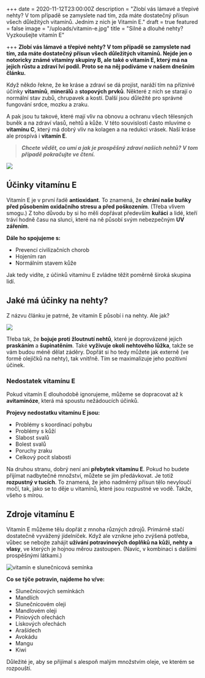 +++
date = 2020-11-12T23:00:00Z
description = "Zlobí vás lámavé a třepivé nehty? V tom případě se zamyslete nad tím, zda máte dostatečný přísun všech důležitých vitamínů. Jedním z nich je Vitamín E."
draft = true
featured = false
image = "/uploads/vitamin-e.jpg"
title = "Silné a dlouhé nehty? Vyzkoušejte vitamín E"

+++
**Zlobí vás lámavé a třepivé nehty? V tom případě se zamyslete nad tím, zda máte dostatečný přísun všech důležitých vitamínů. Nejde jen o notoricky známé vitamíny skupiny B, ale také o vitamín E, který má na jejich růstu a zdraví lví podíl. Proto se na něj podíváme v našem dnešním článku.**

Když někdo řekne, že ke kráse a zdraví se dá projíst, naráží tím na příznivé účinky **vitamínů**, **minerálů** a **stopových prvků**. Některé z nich se starají o normální stav zubů, chrupavek a kostí. Další jsou důležité pro správné fungování srdce, mozku a zraku.

A pak jsou tu takové, které mají vliv na obnovu a ochranu všech tělesných buněk a na zdraví vlasů, nehtů a kůže. V této souvislosti často mluvíme o **vitamínu C**, který má dobrý vliv na kolagen a na redukci vrásek. Naší kráse ale prospívá i **vitamín E**.

> **_Chcete vědět, co umí a jak je prospěšný zdraví našich nehtů? V tom případě pokračujte ve čtení._**

![](/uploads/vitamin-e-na-nehty.jpg)

## Účinky vitamínu E

Vitamín E je v první řadě **antioxidant**. To znamená, že **chrání naše buňky před působením oxidačního stresu** **a před poškozením**. (Třeba vlivem smogu.) Z toho důvodu by si ho měli dopřávat především **kuřáci** a lidé, kteří tráví hodně času na slunci, které na ně působí svým nebezpečným **UV zářením**.

**Dále ho spojujeme s:**

* Prevencí civilizačních chorob
* Hojením ran
* Normálním stavem kůže

Jak tedy vidíte, z účinků vitamínu E zvládne těžit poměrně široká skupina lidí.

## Jaké má účinky na nehty?

Z názvu článku je patrné, že vitamín E působí i na nehty. Ale jak?

![](/uploads/zloutnuti-nehtu.jpg)

Třeba tak, že **bojuje proti žloutnutí nehtů**, které je doprovázené jejich **praskáním** a **šupinatěním**. Také **vyživuje okolí nehtového lůžka**, takže se vám budou méně dělat záděry. Dopřát si ho tedy můžete jak externě (ve formě olejíčků na nehty), tak vnitřně. Tím se maximalizuje jeho pozitivní účinek.

### Nedostatek vitamínu E

Pokud vitamín E dlouhodobě ignorujeme, můžeme se dopracovat až k **avitaminóze**, která má spoustu nežádoucích účinků.

**Projevy nedostatku vitamínu E jsou:**

* Problémy s koordinací pohybu
* Problémy s kůží
* Slabost svalů
* Bolest svalů
* Poruchy zraku
* Celkový pocit slabosti

Na druhou stranu, dobrý není ani **přebytek vitamínu E**. Pokud ho budete přijímat nadbytečné množství, můžete se jím předávkovat. Je totiž **rozpustný v tucích**. To znamená, že jeho nadměrný přísun tělo nevyloučí močí, tak, jako se to děje u vitamínů, které jsou rozpustné ve vodě. Takže, všeho s mírou.

## Zdroje vitamínu E

Vitamín E můžeme tělu dopřát z mnoha různých zdrojů. Primárně stačí dostatečně vyvážený jídelníček. Když ale vznikne jeho zvýšená potřeba, vůbec se nebojte zahájit **užívání potravinových doplňků na kůži, nehty a vlasy**, ve kterých je hojnou měrou zastoupen. (Navíc, v kombinaci s dalšími prospěšnými látkami.)

![vitamín e slunečnicová semínka](/uploads/vitamin-e-slunecnicova-seminka.jpg)

**Co se týče potravin, najdeme ho v/ve:**

* Slunečnicových semínkách
* Mandlích
* Slunečnicovém oleji
* Mandlovém oleji
* Piniových ořechách
* Lískových ořechách
* Arašídech
* Avokádu
* Mangu
* Kiwi

Důležité je, aby se přijímal s alespoň malým množstvím oleje, ve kterém se rozpouští.